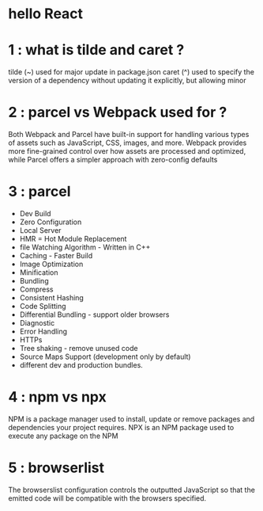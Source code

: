 # hello React

# 1 : what is tilde and caret ?

tilde (~) used for major update in package.json
caret (^) used to specify the version of a dependency without updating it explicitly, but allowing minor

# 2 : parcel vs Webpack used for ?

Both Webpack and Parcel have built-in support for handling various types of assets such as JavaScript, CSS, images, and more. Webpack provides more fine-grained control over how assets are processed and optimized, while Parcel offers a simpler approach with zero-config defaults

# 3 : parcel

- Dev Build
- Zero Configuration
- Local Server
- HMR = Hot Module Replacement
- file Watching Algorithm - Written in C++
- Caching - Faster Build
- Image Optimization
- Minification
- Bundling
- Compress
- Consistent Hashing
- Code Splitting
- Differential Bundling - support older browsers
- Diagnostic
- Error Handling
- HTTPs
- Tree shaking - remove unused code
- Source Maps Support (development only by default)
- different dev and production bundles.

# 4 : npm vs npx

NPM is a package manager used to install, update or remove packages and dependencies your project requires. NPX is an NPM package used to execute any package on the NPM

# 5 : browserlist

The browserslist configuration controls the outputted JavaScript so that the emitted code will be compatible with the browsers specified.
